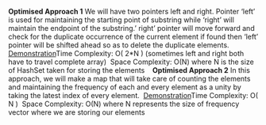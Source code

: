 **Optimised  Approach 1**
We will have two pointers left and right. Pointer ‘left’ is used for maintaining the starting point of substring while ‘right’ will maintain the endpoint of the substring.’ right’ pointer will move forward and check for the duplicate occurrence of the current element if found then ‘left’ pointer will be shifted ahead so as to delete the duplicate elements.
​
[Demonstration](https://lh4.googleusercontent.com/aMQirjlxaiN8IBm5FckhirAltc-njpQsvsRoj_0fah3eoebaBZOgDRm6GGJ0o7ZC5jlsEG7RZSVwqc668ackaIRqsBWU5zwNqWthQhkXgp8CMjh0Cd-vjfPQpBsA_QSISzkmoMR1)
​
Time Complexity: O( 2*N ) (sometimes left and right both have to travel complete array)
​
Space Complexity: O(N) where N is the size of HashSet taken for storing the elements
​
​
​
**Optimised  Approach 2**
In this approach, we will make a map that will take care of counting the elements and maintaining the frequency of each and every element as a unity by taking the latest index of every element.
​
[Demonstration](https://lh5.googleusercontent.com/GH56iZCr9JG8MDLCJCHsAIpc6-PHczH8nvyrqyE3q2KFxCqtktxoG5gwIZOs53EnkNWfx349AIIe_foy3qY2P2HM7Tw5cHeOTcQimnRrS2a9NoX4jGIi0Ff8MqujUTdt8VnG9aSK)
​
Time Complexity: O( N )
​
Space Complexity: O(N) where N represents the size of  frequency vector where we are storing our elements
​
​
​
​